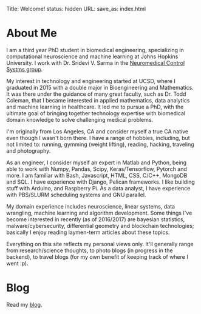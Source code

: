 Title: Welcome!
status: hidden
URL:
save_as: index.html

# About Me

I am a third year PhD student in biomedical engineering, specializing in computational neuroscience and machine learning at Johns Hopkins University. I work with Dr. Sridevi V. Sarma in the [Neuromedical Control Systms group](http://sarmalab.icm.jhu.edu/).

My interest in technology and engineering started at UCSD, where I graduated in 2015 with a double major in Bioengineering and Mathematics. It was there under the guidance of many great faculty, such as Dr. Todd Coleman, that I became interested in applied mathematics, data analytics and machine learning in healthcare. It led me to pursue a PhD, with the ultimate goal of bringing together technology expertise with biomedical domain knowledge to solve challenging medical problems.

I'm originally from Los Angeles, CA and consider myself a true CA native even though I wasn't born there. I have a range of hobbies, including, but not limited to: running, gymming (weight lifting), reading, hacking, traveling and photography. 

As an engineer, I consider myself an expert in Matlab and Python, being able to work with Numpy, Pandas, Scipy, Keras/Tensorflow, Pytorch and more. I am familiar with Bash, Javascript, HTML, CSS, C/C++, MongoDB and SQL. I have experience with Django, Pelican frameworks. I like building stuff with Arduino, and Raspberry Pi. As a data analyst, I have experience with PBS/SLURM scheduling systems and GNU parallel. 

My domain experience includes neuroscience, linear systems, data wrangling, machine learning and algorithm development. Some things I've become interested in recently (as of 2016/2017) are bayesian statistics, malware/cybersecurity, differential geometry and blockchain technologies; basically I enjoy reading laymen-term articles about these topics. 

Everything on this site reflects my personal views only. It'll generally range from research/science thoughts, to photo blogs (in progress in the backend), to travel blogs (for my own benefit of keeping track of where I went :p).

# Blog

Read my [blog](/blog.html).